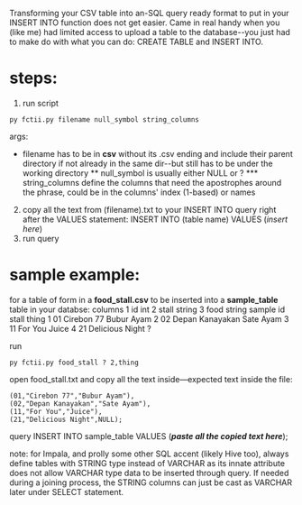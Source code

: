 Transforming your CSV table into an-SQL query ready format to put in your INSERT INTO function does not get easier. Came in real handy when you (like me) had limited access to upload a table to the database--you just had to make do with what you can do: CREATE TABLE and INSERT INTO.

# steps:
1. run script
``` 
py fctii.py filename null_symbol string_columns
```
args:
* filename has to be in **csv** without its .csv ending and include their parent directory if not already in the same dir--but still has to be under the working directory
** null_symbol is usually either NULL or ?
*** string_columns define the columns that need the apostrophes around the phrase, could be in the columns' index (1-based) or names
2. copy all the text from (filename).txt to your INSERT INTO query right after the VALUES statement: INSERT INTO (table name) VALUES (_insert here_)
3. run query

# sample example:
for a table of form in a **food_stall.csv** to be inserted into a **sample_table** table in your databse:
columns
1   id      int
2   stall   string
3   food    string
sample
    id  stall             thing
 1  01  Cirebon 77        Bubur Ayam
 2  02  Depan Kanayakan   Sate Ayam
 3  11  For You           Juice
 4  21  Delicious Night   ?

run
``` 
py fctii.py food_stall ? 2,thing
```

open
food_stall.txt
and copy all the text inside—expected text inside the file:
```
(01,"Cirebon 77","Bubur Ayam"),
(02,"Depan Kanayakan","Sate Ayam"),
(11,"For You","Juice"),
(21,"Delicious Night",NULL);
```

query
INSERT INTO sample_table 
VALUES 
(**_paste all the copied text here_**);

note: for Impala, and prolly some other SQL accent (likely Hive too), always define tables with STRING type instead of VARCHAR as its innate attribute does not allow VARCHAR type data to be inserted through query. If needed during a joining process, the STRING columns can just be cast as VARCHAR later under SELECT statement.


